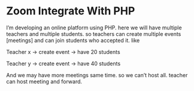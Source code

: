 <H1>Zoom Integrate With PHP</H1>
<p>I’m developing an online platform using PHP. here we will have multiple teachers and multiple students.
so teachers can create multiple events [meetings] and can join students who accepted it. like

Teacher x → create event → have 20 students

Teacher y → create event → have 40 students

And we may have more meetings same time. so we can’t host all. teacher can host meeting and forward.</p>